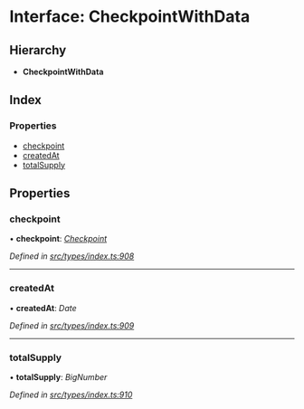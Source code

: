 # Interface: CheckpointWithData

## Hierarchy

* **CheckpointWithData**

## Index

### Properties

* [checkpoint](checkpointwithdata.md#checkpoint)
* [createdAt](checkpointwithdata.md#createdat)
* [totalSupply](checkpointwithdata.md#totalsupply)

## Properties

###  checkpoint

• **checkpoint**: *[Checkpoint](../classes/checkpoint.md)*

*Defined in [src/types/index.ts:908](https://github.com/PolymathNetwork/polymesh-sdk/blob/bf2b7a12/src/types/index.ts#L908)*

___

###  createdAt

• **createdAt**: *Date*

*Defined in [src/types/index.ts:909](https://github.com/PolymathNetwork/polymesh-sdk/blob/bf2b7a12/src/types/index.ts#L909)*

___

###  totalSupply

• **totalSupply**: *BigNumber*

*Defined in [src/types/index.ts:910](https://github.com/PolymathNetwork/polymesh-sdk/blob/bf2b7a12/src/types/index.ts#L910)*
